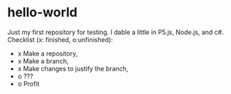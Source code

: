 # hello-world
Just my first repository for testing.
I dable a little in P5.js, Node.js, and c#. 
Checklist (x: finished, o:unfinished):
- x Make a repository,
- x Make a branch,
- x Make changes to justify the branch,
- o ???
- o Profit
